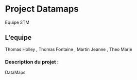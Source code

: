 # Project Datamaps
Equipe 3TM
## L'equipe
Thomas Holley , Thomas Fontaine , Martin Jeanne , Theo Marie


### Description du projet :
 DataMaps

